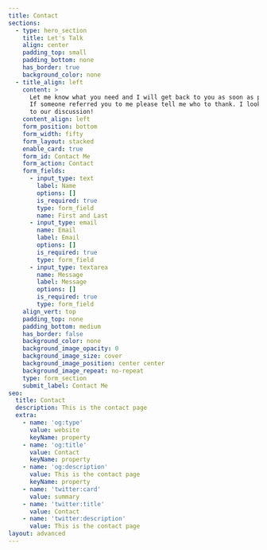 ```yaml
---
title: Contact
sections:
  - type: hero_section
    title: Let's Talk
    align: center
    padding_top: small
    padding_bottom: none
    has_border: true
    background_color: none
  - title_align: left
    content: >
      Let me know what you need and I will get back to you as soon as possible.
      If someone referred you to me please tell me who to thank. I look forward
      to our discussion!
    content_align: left
    form_position: bottom
    form_width: fifty
    form_layout: stacked
    enable_card: true
    form_id: Contact Me
    form_action: Contact
    form_fields:
      - input_type: text
        label: Name
        options: []
        is_required: true
        type: form_field
        name: First and Last
      - input_type: email
        name: Email
        label: Email
        options: []
        is_required: true
        type: form_field
      - input_type: textarea
        name: Message
        label: Message
        options: []
        is_required: true
        type: form_field
    align_vert: top
    padding_top: none
    padding_bottom: medium
    has_border: false
    background_color: none
    background_image_opacity: 0
    background_image_size: cover
    background_image_position: center center
    background_image_repeat: no-repeat
    type: form_section
    submit_label: Contact Me
seo:
  title: Contact
  description: This is the contact page
  extra:
    - name: 'og:type'
      value: website
      keyName: property
    - name: 'og:title'
      value: Contact
      keyName: property
    - name: 'og:description'
      value: This is the contact page
      keyName: property
    - name: 'twitter:card'
      value: summary
    - name: 'twitter:title'
      value: Contact
    - name: 'twitter:description'
      value: This is the contact page
layout: advanced
---
```

